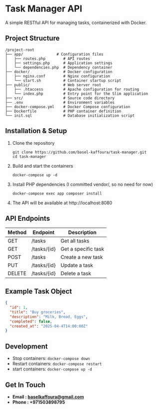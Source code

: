# Task Manager API

A simple RESTful API for managing tasks, containerized with Docker.

## Project Structure

```
/project-root
├── app/               # Configuration files
│   ├── routes.php        # API routes
│   ├── settings.php      # Application settings
│   └── dependencies.php  # Dependency container
├── docker/               # Docker configuration
│   ├── nginx.conf        # Nginx configuration
│   └── start.sh          # Container startup script
├── public/               # Web server root
│   ├── .htaccess         # Apache configuration for routing
│   └── index.php         # Entry point for the Slim application
├── src/                  # Source code directory
├── .env                  # Environment variables
├── docker-compose.yml    # Docker Compose configuration
├── Dockerfile            # PHP container definition
└── init.sql              # Database initialization script
```

## Installation & Setup

1. Clone the repository
   ```
   git clone https://github.com/basel-kaffoura/task-manager.git
   cd task-manager
   ```

2. Build and start the containers
   ```
   docker-compose up -d
   ```

3. Install PHP dependencies (I committed vendor/, so no need for now)
   ```
   docker-compose exec app composer install
   ```

4. The API will be available at http://localhost:8080

## API Endpoints

| Method | Endpoint    | Description          |
|--------|-------------|----------------------|
| GET    | /tasks      | Get all tasks        |
| GET    | /tasks/{id} | Get a specific task  |
| POST   | /tasks      | Create a new task    |
| PUT    | /tasks/{id} | Update a task        |
| DELETE | /tasks/{id} | Delete a task        |

## Example Task Object

```json
{
  "id": 1,
  "title": "Buy groceries",
  "description": "Milk, Bread, Eggs",
  "completed": false,
  "created_at": "2025-04-4T14:00:00Z"
}
```

## Development

- Stop containers: `docker-compose down`
- Restart containers: `docker-compose restart`
- start containers: `docker-compose up -d`


## Get In Touch

- **Email : baselkaffoura@gmail.com**
- **Phone : +971503898795**
